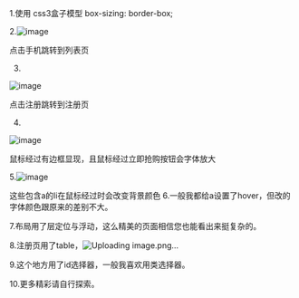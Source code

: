 1.使用 css3盒子模型 box-sizing: border-box;

2.![image](https://github.com/user-attachments/assets/6aa5fd0c-c4cd-43a8-a7e6-26cda26aab0c)

点击手机跳转到列表页

3.
![image](https://github.com/user-attachments/assets/2f883895-34a8-4636-a178-625a41535f90)

点击注册跳转到注册页

4.
![image](https://github.com/user-attachments/assets/5407bff3-62c5-4a32-b267-b3982684e4f2)

鼠标经过有边框显现，且鼠标经过立即抢购按钮会字体放大

5.![image](https://github.com/user-attachments/assets/a05b9683-a863-43ea-8347-9f440c712f93)

这些包含a的li在鼠标经过时会改变背景颜色
6.一般我都给a设置了hover，但改的字体颜色跟原来的差别不大。

7.布局用了层定位与浮动，这么精美的页面相信您也能看出来挺复杂的。

8.注册页用了table，![Uploading image.png…]()

9.这个地方用了id选择器，一般我喜欢用类选择器。

10.更多精彩请自行探索。


